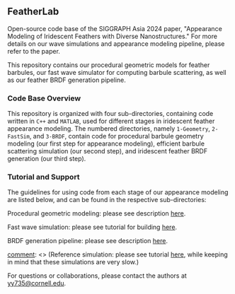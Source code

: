 ## FeatherLab
Open-source code base of the SIGGRAPH Asia 2024 paper, "Appearance Modeling of Iridescent Feathers with Diverse Nanostructures." For more details on our wave simulations and appearance modeling pipeline, please refer to the paper.

[comment]: <> (This repository contains our procedural geometric models for feather barbules, our fast approximate and slow reference wave simulators for computing barbule scattering, as well as our feather BRDF generation pipeline.)

This repository contains our procedural geometric models for feather barbules, our fast wave simulator for computing barbule scattering, as well as our feather BRDF generation pipeline.

### Code Base Overview
This repository is organized with four sub-directories, containing code written in $\texttt{C++}$ and $\texttt{MATLAB}$, used for different stages in iridescent feather appearance modeling. The numbered directories, namely $\texttt{1-Geometry}$, $\texttt{2-FastSim}$, and $\texttt{3-BRDF}$, contain code for procedural barbule geometry modeling (our first step for appearance modeling), efficient barbule scattering simulation (our second step), and iridescent feather BRDF generation (our third step). 

[comment]: <> (The directory $\texttt{FullWave}$ contains our full-wave simulation code for computing barbule scattering, which we used as our reference tool when developing our fast, approximate simulator, but did not use for appearance modeling due to its expensive nature.)

### Tutorial and Support
The guidelines for using code from each stage of our appearance modeling are listed below, and can be found in the respective sub-directories:

Procedural geometric modeling: please see description [here](https://github.com/blaire9989/FeatherLab/blob/main/1-Geometry/README.md).

Fast wave simulation: please see tutorial for building [here](https://github.com/blaire9989/FeatherLab/blob/main/2-FastSim/README.md).

BRDF generation pipeline: please see description [here](https://github.com/blaire9989/FeatherLab/blob/main/3-BRDF/README.md).

[comment]: <> (Reference simulation: please see tutorial [here](https://github.com/blaire9989/FeatherLab/blob/main/FullWave/README.md), while keeping in mind that these simulations are very slow.)

For questions or collaborations, please contact the authors at yy735@cornell.edu.
